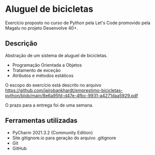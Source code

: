 # Aluguel de bicicletas
Exercício proposto no curso de Python pela Let's Code promovido pela Magalu no projeto Desenvolve 40+. 

## Descrição
Abstração de um sistema de aluguel de bicicletas.

* Programação Orientada a Objetos
* Tratamento de exceção
* Atributos e métodos estáticos

O escopo do exercício está descrito no arquivo https://github.com/jairobankhardt/emprestimo-bicicletas-python/blob/main/8e6a95fd-d47e-4fbc-9931-a4271daa5929.pdf

O prazo para a entrega foi de uma semana.

## Ferramentas utilizadas
- PyCharm 2021.3.2 (Community Edition)
- Site gitignore.io para geração do arquivo .gitignore
- Git
- GitHub